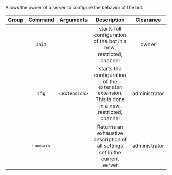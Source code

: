 
Allows the owner of a server to configure the behavior of the bot.

| Group |  Command  |   Arguments   |                         Description                          |   Clearance   |
| ----- | :-------: | :-----------: | :----------------------------------------------------------: | :-----------: |
|       |  `init`   |               | starts full configuration of the bot in a new, restricted, channel |     owner     |
|       |   `cfg`   | `<extension>` | starts the configuration of the `extension` extension. This is done in a new, restricted, channel | administrator |
|       | `summary` |               | Returns an exhaustive description of all settings set in the current server | administrator |


